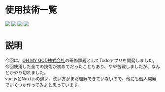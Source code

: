 # 使用技術一覧
<p style="display: inline">
  <img src="https://img.shields.io/badge/-Typescript-007ACC.svg?logo=typescript&style=flat-square">
  <img src="https://img.shields.io/badge/-Vue.js-4FC08D.svg?logo=vue.js&style=flat-square">
  <img src="https://img.shields.io/badge/-Nuxt.js-00C58E.svg?logo=nuxt.js&style=flat-square">
  <img src="https://img.shields.io/badge/-Firebase-FFCA28.svg?logo=firebase&style=flat-square">
</p>

# 説明

<p>今回は、<a href="https://ohmygod.jp/">OH MY GOD株式会社</a>の研修課題としてTodoアプリを開発しました。<br>今回使用した全ての技術が初めてだったこともあり、やや苦戦しましたが、なんとかやり切れました。<br>vue.jsとNuxt.jsの違い、使い方がまだ理解できていないので、他にも個人開発でいくつか作ってみよと思っています。</p>
